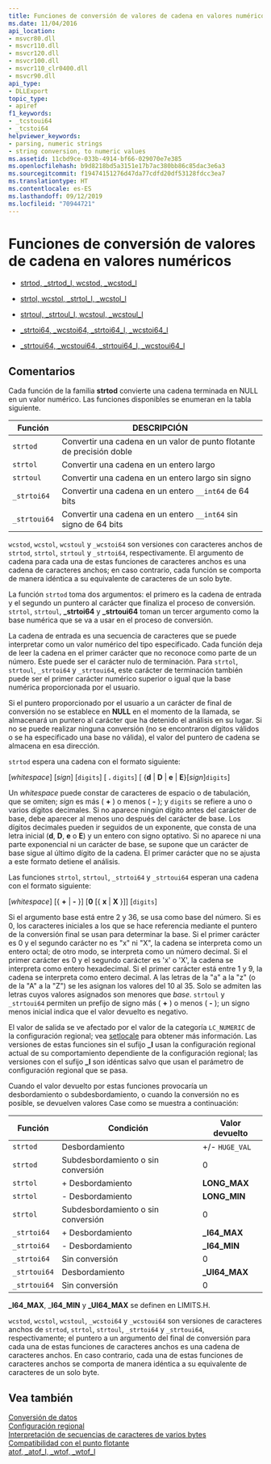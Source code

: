 ```yaml
---
title: Funciones de conversión de valores de cadena en valores numéricos
ms.date: 11/04/2016
api_location:
- msvcr80.dll
- msvcr110.dll
- msvcr120.dll
- msvcr100.dll
- msvcr110_clr0400.dll
- msvcr90.dll
api_type:
- DLLExport
topic_type:
- apiref
f1_keywords:
- _tcstoui64
- _tcstoi64
helpviewer_keywords:
- parsing, numeric strings
- string conversion, to numeric values
ms.assetid: 11cbd9ce-033b-4914-bf66-029070e7e385
ms.openlocfilehash: b9d8218bd5a3151e17b7ac380bb86c85dac3e6a3
ms.sourcegitcommit: f19474151276d47da77cdfd20df53128fdcc3ea7
ms.translationtype: HT
ms.contentlocale: es-ES
ms.lasthandoff: 09/12/2019
ms.locfileid: "70944721"
---
```

# <a name="string-to-numeric-value-functions"></a>Funciones de conversión de valores de cadena en valores numéricos

- [strtod, _strtod_l, wcstod, _wcstod_l](../c-runtime-library/reference/strtod-strtod-l-wcstod-wcstod-l.md)

- [strtol, wcstol, _strtol_l, _wcstol_l](../c-runtime-library/reference/strtol-wcstol-strtol-l-wcstol-l.md)

- [strtoul, _strtoul_l, wcstoul, _wcstoul_l](../c-runtime-library/reference/strtoul-strtoul-l-wcstoul-wcstoul-l.md)

- [_strtoi64, _wcstoi64, _strtoi64_l, _wcstoi64_l](../c-runtime-library/reference/strtoi64-wcstoi64-strtoi64-l-wcstoi64-l.md)

- [_strtoui64, _wcstoui64, _strtoui64_l, _wcstoui64_l](../c-runtime-library/reference/strtoui64-wcstoui64-strtoui64-l-wcstoui64-l.md)

## <a name="remarks"></a>Comentarios

Cada función de la familia **strtod** convierte una cadena terminada en NULL en un valor numérico. Las funciones disponibles se enumeran en la tabla siguiente.

|Función|DESCRIPCIÓN|
|--------------|-----------------|
|`strtod`|Convertir una cadena en un valor de punto flotante de precisión doble|
|`strtol`|Convertir una cadena en un entero largo|
|`strtoul`|Convertir una cadena en un entero largo sin signo|
|`_strtoi64`|Convertir una cadena en un entero `__int64` de 64 bits|
|`_strtoui64`|Convertir una cadena en un entero `__int64` sin signo de 64 bits|

`wcstod`, `wcstol`, `wcstoul` y `_wcstoi64` son versiones con caracteres anchos de `strtod`, `strtol`, `strtoul` y `_strtoi64`, respectivamente. El argumento de cadena para cada una de estas funciones de caracteres anchos es una cadena de caracteres anchos; en caso contrario, cada función se comporta de manera idéntica a su equivalente de caracteres de un solo byte.

La función `strtod` toma dos argumentos: el primero es la cadena de entrada y el segundo un puntero al carácter que finaliza el proceso de conversión. `strtol`, `strtoul`, **_strtoi64** y **_strtoui64** toman un tercer argumento como la base numérica que se va a usar en el proceso de conversión.

La cadena de entrada es una secuencia de caracteres que se puede interpretar como un valor numérico del tipo especificado. Cada función deja de leer la cadena en el primer carácter que no reconoce como parte de un número. Este puede ser el carácter nulo de terminación. Para `strtol`, `strtoul`, `_strtoi64` y `_strtoui64`, este carácter de terminación también puede ser el primer carácter numérico superior o igual que la base numérica proporcionada por el usuario.

Si el puntero proporcionado por el usuario a un carácter de final de conversión no se establece en **NULL** en el momento de la llamada, se almacenará un puntero al carácter que ha detenido el análisis en su lugar. Si no se puede realizar ninguna conversión (no se encontraron dígitos válidos o se ha especificado una base no válida), el valor del puntero de cadena se almacena en esa dirección.

`strtod` espera una cadena con el formato siguiente:

[*whitespace*] [*sign*] [`digits`] [ **.** `digits`] [ {**d** &#124; **D** &#124; **e** &#124; **E**}[*sign*]`digits`]

Un *whitespace* puede constar de caracteres de espacio o de tabulación, que se omiten; *sign* es más ( **+** ) o menos ( **-** ); y `digits` se refiere a uno o varios dígitos decimales. Si no aparece ningún dígito antes del carácter de base, debe aparecer al menos uno después del carácter de base. Los dígitos decimales pueden ir seguidos de un exponente, que consta de una letra inicial (**d**, **D**, **e** o **E**) y un entero con signo optativo. Si no aparece ni una parte exponencial ni un carácter de base, se supone que un carácter de base sigue al último dígito de la cadena. El primer carácter que no se ajusta a este formato detiene el análisis.

Las funciones `strtol`, `strtoul`, `_strtoi64` y `_strtoui64` esperan una cadena con el formato siguiente:

[*whitespace*] [{ **+** &#124; **-** }] [**0** [{ **x** &#124; **X** }]] [`digits`]

Si el argumento base está entre 2 y 36, se usa como base del número. Si es 0, los caracteres iniciales a los que se hace referencia mediante el puntero de la conversión final se usan para determinar la base. Si el primer carácter es 0 y el segundo carácter no es "x" ni "X", la cadena se interpreta como un entero octal; de otro modo, se interpreta como un número decimal. Si el primer carácter es 0 y el segundo carácter es 'x' o 'X', la cadena se interpreta como entero hexadecimal. Si el primer carácter está entre 1 y 9, la cadena se interpreta como entero decimal. A las letras de la "a" a la "z" (o de la "A" a la "Z") se les asignan los valores del 10 al 35. Solo se admiten las letras cuyos valores asignados son menores que *base*. `strtoul` y `_strtoui64` permiten un prefijo de signo más ( **+** ) o menos ( **-** ); un signo menos inicial indica que el valor devuelto es negativo.

El valor de salida se ve afectado por el valor de la categoría `LC_NUMERIC` de la configuración regional; vea [setlocale](../c-runtime-library/reference/setlocale-wsetlocale.md) para obtener más información. Las versiones de estas funciones sin el sufijo **_l** usan la configuración regional actual de su comportamiento dependiente de la configuración regional; las versiones con el sufijo **_l** son idénticas salvo que usan el parámetro de configuración regional que se pasa.

Cuando el valor devuelto por estas funciones provocaría un desbordamiento o subdesbordamiento, o cuando la conversión no es posible, se devuelven valores Case como se muestra a continuación:

|Función|Condición|Valor devuelto|
|--------------|---------------|--------------------|
|`strtod`|Desbordamiento|+/- `HUGE_VAL`|
|`strtod`|Subdesbordamiento o sin conversión|0|
|`strtol`|+ Desbordamiento|**LONG_MAX**|
|`strtol`|- Desbordamiento|**LONG_MIN**|
|`strtol`|Subdesbordamiento o sin conversión|0|
|`_strtoi64`|+ Desbordamiento|**_I64_MAX**|
|`_strtoi64`|- Desbordamiento|**_I64_MIN**|
|`_strtoi64`|Sin conversión|0|
|`_strtoui64`|Desbordamiento|**_UI64_MAX**|
|`_strtoui64`|Sin conversión|0|

**_I64_MAX**, _**I64_MIN** y **_UI64_MAX** se definen en LIMITS.H.

`wcstod`, `wcstol`, `wcstoul`, `_wcstoi64` y `_wcstoui64` son versiones de caracteres anchos de `strtod`, `strtol`, `strtoul`, `_strtoi64` y `_strtoui64`, respectivamente; el puntero a un argumento del final de conversión para cada una de estas funciones de caracteres anchos es una cadena de caracteres anchos. En caso contrario, cada una de estas funciones de caracteres anchos se comporta de manera idéntica a su equivalente de caracteres de un solo byte.

## <a name="see-also"></a>Vea también

[Conversión de datos](../c-runtime-library/data-conversion.md)<br/>
[Configuración regional](../c-runtime-library/locale.md)<br/>
[Interpretación de secuencias de caracteres de varios bytes](../c-runtime-library/interpretation-of-multibyte-character-sequences.md)<br/>
[Compatibilidad con el punto flotante](../c-runtime-library/floating-point-support.md)<br/>
[atof, _atof_l, _wtof, _wtof_l](../c-runtime-library/reference/atof-atof-l-wtof-wtof-l.md)

